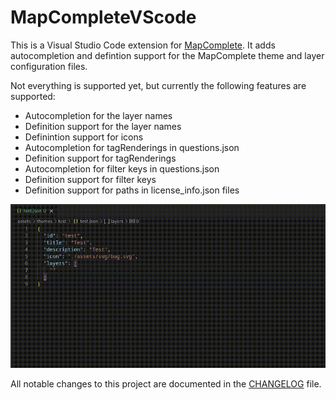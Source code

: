 # MapCompleteVScode

This is a Visual Studio Code extension for [MapComplete](https://github.com/pietervdvn/MapComplete). It adds autocompletion and defintion support for the MapComplete theme and layer configuration files.

Not everything is supported yet, but currently the following features are supported:

- Autocompletion for the layer names
- Definition support for the layer names
- Definintion support for icons
- Autocompletion for tagRenderings in questions.json
- Definition support for tagRenderings
- Autocompletion for filter keys in questions.json
- Definition support for filter keys
- Definition support for paths in license_info.json files

![Demo showing autcomplete for layers and icon definition](images/demo.gif)

All notable changes to this project are documented in the [CHANGELOG](CHANGELOG.md) file.
